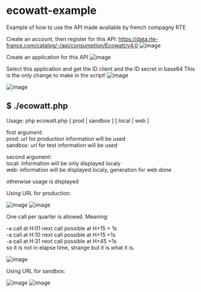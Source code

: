 # ecowatt-example
Example of how to use the API made available by french compagny RTE

Create an account, then register for this API:
https://data.rte-france.com/catalog/-/api/consumption/Ecowatt/v4.0
![image](https://user-images.githubusercontent.com/64729485/209450163-1126fd15-c855-4bd3-8608-7e46398d42b6.png)

Create an application for this API
 ![image](https://user-images.githubusercontent.com/64729485/209463945-22ec7214-a722-4826-aee1-bd9e3f1aaa31.png)

Select this application and get the ID client and the ID secret  in base64
This is the only change to make in the script!
 ![image](https://user-images.githubusercontent.com/64729485/209463966-4b4dd73c-cf32-440c-9c28-88b9f5e5c834.png)

 ![image](https://user-images.githubusercontent.com/64729485/209464032-e1c4a30d-3c4f-489f-ab65-3ea9eb526f94.png)


$ ./ecowatt.php
 ---------------------------------------------------------------------- 
 Usage:  php ecowatt.php { prod | sandbox ] [ local | web ]             
                                                                        
 first argument:                                                        
 prod: url for production information will be used                      
 sandbox: url for test information will be used                         
                                                                        
 second argument:                                                       
 local: information will be only displayed localy                       
 web: information will be displayed localy, generation for web done

otherwise usage is displayed

Using URL for production:

![image](https://user-images.githubusercontent.com/64729485/209447409-f60b573c-d4d9-44ae-84d8-92b6269fa050.png)
![image](https://user-images.githubusercontent.com/64729485/209447359-9e84cc8d-b35e-4165-8bbf-45904e5df881.png)

One call per quarter is allowed. Meaning:

 -a call at H:01  next call possible at H+15 + 1s  
 -a call at H:10  next call possible at H+15 +1s  
 -a call at H:31  next call possible at H+45 +1s  
 so it is not in elapse time, strange but it is what it is. 

![image](https://user-images.githubusercontent.com/64729485/209450329-d7ef8d8c-5aae-433d-8506-011e2c7e9245.png)


Using URL for sandbox:

![image](https://user-images.githubusercontent.com/64729485/209450069-c2bd2923-6744-4094-872f-52bd777c916a.png)
![image](https://user-images.githubusercontent.com/64729485/209450077-aa5f0f40-4091-4151-80d2-0614980bf910.png)


